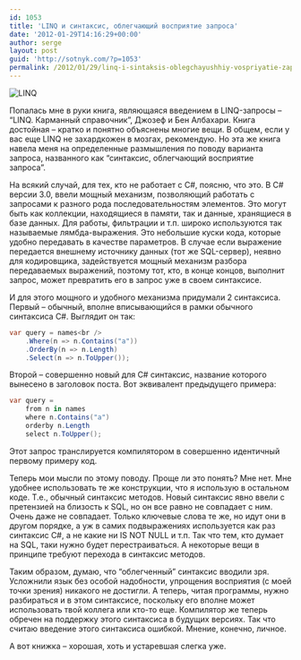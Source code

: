 ```yaml
---
id: 1053
title: 'LINQ и синтаксис, облегчающий восприятие запроса'
date: '2012-01-29T14:16:29+00:00'
author: serge
layout: post
guid: 'http://sotnyk.com/?p=1053'
permalink: /2012/01/29/linq-i-sintaksis-oblegchayushhiy-vospriyatie-zaprosa/
---
```


![](https://sotnyk.github.io/wp-content/uploads/2012/01/LINQ-300x117.jpg "LINQ")

Попалась мне в руки книга, являющаяся введением в LINQ-запросы – “LINQ. Карманный справочник”, Джозеф и Бен Албахари. Книга достойная – кратко и понятно объяснены многие вещи. В общем, если у вас еще LINQ не захардкожен в мозгах, рекомендую. Но эта же книга навела меня на определенные размышления по поводу варианта запроса, названного как “синтаксис, облегчающий восприятие запроса”.

На всякий случай, для тех, кто не работает с C#, поясню, что это. В C# версии 3.0, ввели мощный механизм, позволяющий работать с запросами к разного рода последовательностям элементов. Это могут быть как коллекции, находящиеся в памяти, так и данные, хранящиеся в базе данных. Для работы, фильтрации и т.п. широко используются так называемые лямбда-выражения. Это небольшие куски кода, которые удобно передавать в качестве параметров. В случае если выражение передается внешнему источнику данных (тот же SQL-сервер), неявно для кодировщика, задействуется мощный механизм разбора передаваемых выражений, поэтому тот, кто, в конце концов, выполнит запрос, может превратить его в запрос уже в своем синтаксисе.  
  
И для этого мощного и удобного механизма придумали 2 синтаксиса. Первый – обычный, вполне вписывающийся в рамки обычного синтаксиса C#. Выглядит он так:  
```csharp
var query = names<br />
    .Where(n => n.Contains("a"))
    .OrderBy(n => n.Length)
    .Select(n => n.ToUpper());
```
Второй – совершенно новый для C# синтаксис, название которого вынесено в заголовок поста. Вот эквивалент предыдущего примера:  
```csharp
var query =
    from n in names
    where n.Contains("a")
    orderby n.Length
    select n.ToUpper();
```

Этот запрос транслируется компилятором в совершенно идентичный первому примеру код.

Теперь мои мысли по этому поводу. Проще ли это понять? Мне нет. Мне удобнее использовать те же конструкции, что я использую в остальном коде. Т.е., обычный синтаксис методов. Новый синтаксис явно ввели с претензией на близость к SQL, но он все равно не совпадает с ним. Очень даже не совпадает. Только ключевые слова те же, но идут они в другом порядке, а уж в самих подвыражениях используется как раз синтаксис C#, а не какие ни IS NOT NULL и т.п. Так что тем, кто думает на SQL, таки нужно будет перестраиваться. А некоторые вещи в принципе требуют перехода в синтаксис методов.

Таким образом, думаю, что “облегченный” синтаксис вводили зря. Усложнили язык без особой надобности, упрощения восприятия (с моей точки зрения) никакого не достигли. А теперь, читая программы, нужно разбираться и в этом синтаксисе, поскольку его вполне может использовать твой коллега или кто-то еще. Компилятор же теперь обречен на поддержку этого синтаксиса в будущих версиях. Так что считаю введение этого синтаксиса ошибкой. Мнение, конечно, личное.

А вот книжка – хорошая, хоть и устаревшая слегка уже.